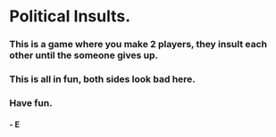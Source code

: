 # Political Insults.
### This is a game where you make 2 players, they insult each other until the someone gives up.
### This is all in fun, both sides look bad here.
### Have fun.
#### - E